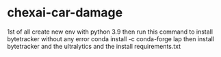 # chexai-car-damage
1st of all create new env with python 3.9
then run this command to install bytetracker without any error
conda install -c conda-forge lap
then install bytetracker and the ultralytics and the install requirements.txt
